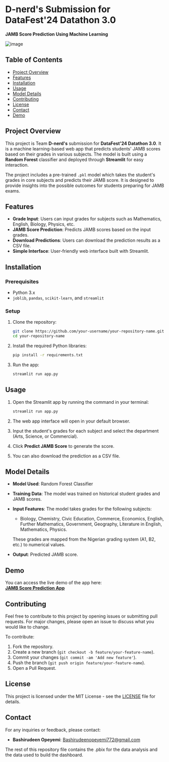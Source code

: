 # D-nerd's Submission for DataFest'24 Datathon 3.0

**JAMB Score Prediction Using Machine Learning**

![image](https://github.com/user-attachments/assets/67f7f39f-254a-4fec-8b62-5827878c9acf)


## Table of Contents

- [Project Overview](#project-overview)
- [Features](#features)
- [Installation](#installation)
- [Usage](#usage)
- [Model Details](#model-details)
- [Contributing](#contributing)
- [License](#license)
- [Contact](#contact)
- [Demo](#demo)

## Project Overview

This project is Team **D-nerd's** submission for **DataFest'24 Datathon 3.0**. It is a machine learning-based web app that predicts students' JAMB scores based on their grades in various subjects. The model is built using a **Random Forest** classifier and deployed through **Streamlit** for easy interaction.

The project includes a pre-trained `.pkl` model which takes the student's grades in core subjects and predicts their JAMB score. It is designed to provide insights into the possible outcomes for students preparing for JAMB exams.

## Features

- **Grade Input**: Users can input grades for subjects such as Mathematics, English, Biology, Physics, etc.
- **JAMB Score Prediction**: Predicts JAMB scores based on the input grades.
- **Download Predictions**: Users can download the prediction results as a CSV file.
- **Simple Interface**: User-friendly web interface built with Streamlit.

## Installation

### Prerequisites

- Python 3.x
- `joblib`, `pandas`, `scikit-learn`, and `streamlit`

### Setup

1. Clone the repository:

    ```bash
    git clone https://github.com/your-username/your-repository-name.git
    cd your-repository-name
    ```

2. Install the required Python libraries:

    ```bash
    pip install -r requirements.txt
    ```

3. Run the app:

    ```bash
    streamlit run app.py
    ```

## Usage

1. Open the Streamlit app by running the command in your terminal:

    ```bash
    streamlit run app.py
    ```

2. The web app interface will open in your default browser.

3. Input the student's grades for each subject and select the department (Arts, Science, or Commercial).

4. Click **Predict JAMB Score** to generate the score.

5. You can also download the prediction as a CSV file.

## Model Details

- **Model Used**: Random Forest Classifier
- **Training Data**: The model was trained on historical student grades and JAMB scores.
- **Input Features**: The model takes grades for the following subjects:
  - Biology, Chemistry, Civic Education, Commerce, Economics, English, Further Mathematics, Government, Geography, Literature in English, Mathematics, Physics.
  
  These grades are mapped from the Nigerian grading system (A1, B2, etc.) to numerical values.

- **Output**: Predicted JAMB score.

## Demo

You can access the live demo of the app here:  
[**JAMB Score Prediction App**](https://jambpredict.streamlit.app/)

## Contributing

Feel free to contribute to this project by opening issues or submitting pull requests. For major changes, please open an issue to discuss what you would like to change.

To contribute:

1. Fork the repository.
2. Create a new branch (`git checkout -b feature/your-feature-name`).
3. Commit your changes (`git commit -am 'Add new feature'`).
4. Push the branch (`git push origin feature/your-feature-name`).
5. Open a Pull Request.

## License

This project is licensed under the MIT License - see the [LICENSE](LICENSE) file for details.

## Contact

For any inquiries or feedback, please contact:

- **Bashirudeen Opeyemi**: [Bashirudeenopeyemi772@gmail.com](mailto:Bashirudeenopeyemi772@gmail.com)

The rest of this repository file contains the .pbix for the data analysis and the data used to build the dashboard.
